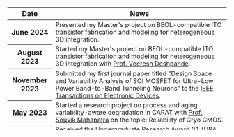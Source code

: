 ---
---

<div class="news">
  <div class="table-responsive" style="max-height: 300px; overflow-y: auto;">
    <table class="table table-sm table-borderless">
      <thead>
        <tr>
          <th class="date-column">Date</th>
          <th>News</th>
        </tr>
      </thead>
      <tbody>
        <tr>
          <th scope="row" class="date-column">June 2024</th>
          <td style="font-size: 0.9rem">Presented my Master's project on BEOL-compatible ITO transistor fabrication and modeling for heterogeneous 3D integration.</td>
        </tr>
        <tr>
          <th scope="row" class="date-column">August 2023</th>
          <td style="font-size: 0.9rem">Started my Master's project on BEOL-compatible ITO transistor fabrication and modeling for heterogeneous 3D integration with <a href="https://www.ee.iitb.ac.in/web/people/veeresh-deshpande/">Prof. Veeresh Deshpande</a>.</td>
        </tr>
        <tr>
          <th scope="row" class="date-column">November 2023</th>
          <td style="font-size: 0.9rem">Submitted my first journal paper titled "Design Space and Variability Analysis of SOI MOSFET for Ultra-Low Power Band-to-Band Tunneling Neurons" to the <a href="https://ieeexplore.ieee.org/xpl/RecentIssue.jsp?punumber=16">IEEE Transactions on Electronic Devices</a>.</td>
        </tr>
        <tr>
          <th scope="row" class="date-column">May 2023</th>
          <td style="font-size: 0.9rem">Started a research project on process and aging variability-aware degradation in CARAT with <a href="https://www.ee.iitb.ac.in/web/people/souvik/">Prof. Souvik Mahapatra</a> on the topic: Reliability of Cryo CMOS.</td>
        </tr>
        <tr>
          <th scope="row" class="date-column">May 2023</th>
          <td style="font-size: 0.9rem">Received the Undergraduate Research Award 01 (URA 01) for "excellent contribution to research in preliminary research/developmental exposure" for my project: "TCAD calibration of SOI MOSFET followed by design space exploration for energy-efficient neurons."</td>
        </tr>        
        <tr>
          <th scope="row" class="date-column">April 2023</th>
          <td style="font-size: 0.9rem">Submitted my first conference paper titled "7.5× Energy Reduction by Engineering SOI MOSFET Design for Ultra-Low Power Neurons Using Experimentally Calibrated TCAD" to <a href="https://sispad2023.jp/">SISPAD 2023</a>.</td>
        </tr>
        <tr>
          <th scope="row" class="date-column">May 2022</th>
          <td style="font-size: 0.9rem">Joined <a href="https://atomberg.com/">Atomberg Technologies</a> as a Research and Development Engineer intern.</td>
        </tr>
        <tr>
          <th scope="row" class="date-column">May 2022</th>
          <td style="font-size: 0.9rem">Started research with <a href="https://www.ee.iitb.ac.in/web/people/udayan-ganguly/">Prof. Udayan Ganguly</a> in the SOXI, Variability, FeRAM subgroup of the <a href="https://blog.iitbnf.iitb.ac.in/udayanresearch/">MeLoDe</a> lab.</td>
        </tr>
        <tr>
          <th scope="row" class="date-column">December 2021</th>
          <td style="font-size: 0.9rem">Returned to campus after a 2-year COVID break.</td>
        </tr>
        <tr>
          <th scope="row" class="date-column">June 2021</th>
          <td style="font-size: 0.9rem">Started the Summer Undergraduate Research Program (SURP) with <a href="https://www.ee.iitb.ac.in/web/people/souvik/">Prof. Souvik Mahapatra</a> on the topic: Reliability of Cryo CMOS.</td>
        </tr>
        <tr>
          <th scope="row" class="date-column">May 2021</th>
          <td style="font-size: 0.9rem">Interned as a Data Scientist at <a href="https://www.carnot.co.in/">Carnot Technologies</a>.</td>
        </tr>
        <tr>
          <th scope="row" class="date-column">June 2020</th>
          <td style="font-size: 0.9rem">Selected as the convener of the <a href="https://itc.gymkhana.iitb.ac.in/~erc">Electronics and Robotics Club, IIT Bombay</a>.</td>
        </tr>
        <tr>
          <th scope="row" class="date-column">July 2019</th>
          <td style="font-size: 0.9rem">Started my undergraduate studies in Electrical Engineering at IIT Bombay.</td>
        </tr>  
      </tbody>
    </table>
  </div>
</div>
